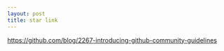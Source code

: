 ```yaml
---
layout: post
title: star link
---
```

https://github.com/blog/2267-introducing-github-community-guidelines
